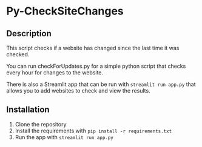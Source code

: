 # Py-CheckSiteChanges

## Description
This script checks if a website has changed since the last time it was checked.

You can run checkForUpdates.py for a simple python script that checks every hour for changes to the website.

There is also a Streamlit app that can be run with `streamlit run app.py` that allows you to add websites to check and view the results.

## Installation

1. Clone the repository
2. Install the requirements with `pip install -r requirements.txt`
3. Run the app with `streamlit run app.py`
